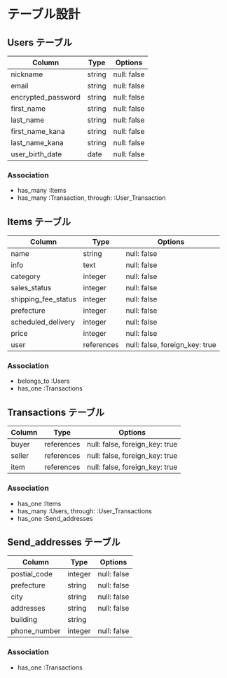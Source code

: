 # テーブル設計

## Users テーブル

| Column             | Type    | Options     |
| ------------------ | ------- | ----------- |
| nickname           | string  | null: false |
| email              | string  | null: false |
| encrypted_password | string  | null: false |
| first_name         | string  | null: false |
| last_name          | string  | null: false |
| first_name_kana    | string  | null: false |
| last_name_kana     | string  | null: false |
| user_birth_date    | date    | null: false |

### Association

- has_many :Items
- has_many :Transaction, through: :User_Transaction


## Items テーブル

| Column              | Type       | Options                        |
| ------------------- | ---------- | ------------------------------ |
| name                | string     | null: false                    |
| info                | text       | null: false                    |
| category            | integer    | null: false                    |
| sales_status        | integer    | null: false                    |
| shipping_fee_status | integer    | null: false                    |
| prefecture          | integer    | null: false                    |
| scheduled_delivery  | integer    | null: false                    |
| price               | integer    | null: false                    |
| user                | references | null: false, foreign_key: true |

### Association

- belongs_to :Users
- has_one :Transactions


## Transactions テーブル

| Column     | Type       | Options                        |
| ---------- | ---------- | ------------------------------ |
| buyer      | references | null: false, foreign_key: true |
| seller     | references | null: false, foreign_key: true |
| item       | references | null: false, foreign_key: true |

### Association

- has_one :Items
- has_many :Users, through: :User_Transactions
- has_one :Send_addresses


## Send_addresses テーブル

| Column       | Type    | Options     |
| ------------ | ------- | ----------- |
| postial_code | integer | null: false |
| prefecture   | string  | null: false |
| city         | string  | null: false |
| addresses    | string  | null: false |
| building     | string  |             |
| phone_number | integer | null: false |

### Association

- has_one :Transactions
